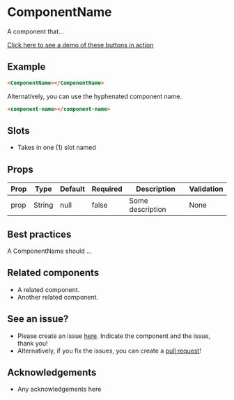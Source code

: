# ComponentName

A component that...

[Click here to see a demo of these buttons in action](https://chinanwu.github.io/pomelo-lib/vue/index.html#)

## Example
```html
<ComponentName></ComponentName>
```
Alternatively, you can use the hyphenated component name.
```html
<component-name></component-name>
```

## Slots
- Takes in one (1) slot named

## Props

| Prop | Type |  Default | Required | Description | Validation |
| ---- | ---- | -------- | -------- | ----------- | ---------- |
| prop | String | null | false | Some description | None |

## Best practices

A ComponentName should ...

## Related components

- A related component.
- Another related component.

## See an issue?
- Please create an issue [here](https://github.com/chinanwu/pomelo-lib/issues). Indicate the component and the issue, thank you! 
- Alternatively, if you fix the issues, you can create a [pull request](https://github.com/chinanwu/pomelo-lib/pulls)! 

## Acknowledgements
- Any acknowledgements here
